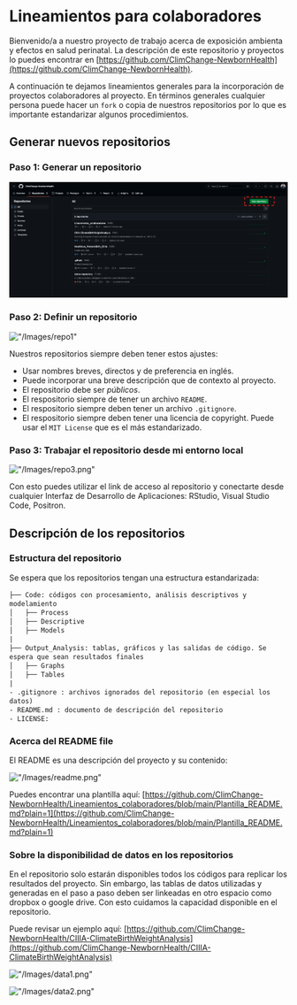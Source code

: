 # Lineamientos para colaboradores

Bienvenido/a a nuestro proyecto de trabajo acerca de exposición ambienta y efectos en salud perinatal. La descripción de este repositorio y proyectos lo puedes encontrar en [https://github.com/ClimChange-NewbornHealth](https://github.com/ClimChange-NewbornHealth).

A continuación te dejamos lineamientos generales para la incorporación de proyectos colaboradores al proyecto. En términos generales cualquier persona puede hacer un `fork` o copia de nuestros repositorios por lo que es importante estandarizar algunos procedimientos. 

## Generar nuevos repositorios 

### Paso 1: Generar un repositorio

![](/Images/repo1.png)

### Paso 2: Definir un repositorio

!["/Images/repo1"]("/Images/repo2.png")

Nuestros repositorios siempre deben tener estos ajustes: 

- Usar nombres breves, directos y de preferencia en inglés.
- Puede incorporar una breve descripción que de contexto al proyecto.
- El repositorio debe ser *públicos*.
- El respositorio siempre de tener un archivo `README`. 
- El respositorio siempre deben tener un archivo `.gitignore`.
- El respositorio siempre deben tener una licencia de copyright. Puede usar el `MIT License` que es el más estandarizado.

### Paso 3: Trabajar el repositorio desde mi entorno local

!["/Images/repo3.png"]("/Images/repo3.png")

Con esto puedes utilizar el link de acceso al repositorio y conectarte desde cualquier Interfaz de Desarrollo de Aplicaciones: RStudio, Visual Studio Code, Positron.

## Descripción de los repositorios

### Estructura del repositorio

Se espera que los repositorios tengan una estructura estandarizada: 

```
├── Code: códigos con procesamiento, análisis descriptivos y modelamiento
│   ├── Process
│   ├── Descriptive
│   ├── Models
|
├── Output_Analysis: tablas, gráficos y las salidas de código. Se espera que sean resultados finales
│   ├── Graphs
│   ├── Tables
|
- .gitignore : archivos ignorados del repositorio (en especial los datos)
- README.md : documento de descripción del repositorio
- LICENSE: 
```

### Acerca del README file

El README es una descripción del proyecto y su contenido: 

!["/Images/readme.png"]("/Images/readme.png")

Puedes encontrar una plantilla aquí: [https://github.com/ClimChange-NewbornHealth/Lineamientos_colaboradores/blob/main/Plantilla_README.md?plain=1](https://github.com/ClimChange-NewbornHealth/Lineamientos_colaboradores/blob/main/Plantilla_README.md?plain=1)

### Sobre la disponibilidad de datos en los repositorios 

En el repositorio solo estarán disponibles todos los códigos para replicar los resultados del proyecto. Sin embargo, las tablas de datos utilizadas y generadas en el paso a paso deben ser linkeadas en otro espacio como dropbox o google drive. Con esto cuidamos la capacidad disponible en el repositorio. 

Puede revisar un ejemplo aquí: [https://github.com/ClimChange-NewbornHealth/CIIIA-ClimateBirthWeightAnalysis](https://github.com/ClimChange-NewbornHealth/CIIIA-ClimateBirthWeightAnalysis)

!["/Images/data1.png"]("/Images/data1.png")

!["/Images/data2.png"]("/Images/data2.png")